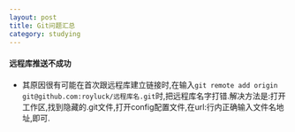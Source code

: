 ```yaml
---
layout: post
title: Git问题汇总
category: studying
---
```


#### 远程库推送不成功

+ 其原因很有可能在首次跟远程库建立链接时,在输入`git remote add origin git@github.com:royluck/远程库名.git`时,把远程库名字打错.解决方法是:打开工作区,找到隐藏的.git文件,打开config配置文件,在url:行内正确输入文件名地址,即可.
